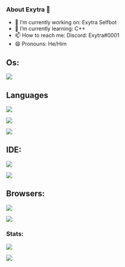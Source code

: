 ### About Exytra 👋

- 🔭 I’m currently working on: Exytra Selfbot
- 🌱 I’m currently learning: C++
- 📫 How to reach me: Discord: Exytra#0001
- 😄 Pronouns: He/Him

## Os:
<p><img align="center" src=https://img.shields.io/badge/Windows-0078D6?style=for-the-badge&logo=windows&logoColor=white />

  
## Languages
<p><img align="center" src=https://img.shields.io/badge/Python-FFD43B?style=for-the-badge&logo=python&logoColor=darkgreen />  
<p><img align="center" src=https://img.shields.io/badge/Java-ED8B00?style=for-the-badge&logo=java&logoColor=white-FFD43B?style=for-the-badge&logo=python&logoColor=darkgreen />
<p><img align="center" src=https://img.shields.io/badge/Lua-2C2D72?style=for-the-badge&logo=lua&logoColor=white-FFD43B?style=for-the-badge&logo=python&logoColor=darkgreen />


  
## IDE:
<p><img align="center" src=https://img.shields.io/badge/Visual_Studio_Code-0078D4?style=for-the-badge&logo=visual%20studio%20code&logoColor=white />
<p><img align="center" src=https://img.shields.io/badge/IntelliJIDEA-000000.svg?style=for-the-badge&logo=intellij-idea&logoColor=white />

  
## Browsers:
<p><img align="center" src=https://img.shields.io/badge/Google_chrome-4285F4?style=for-the-badge&logo=Google-chrome&logoColor=white />
<p><img align="center" src=https://img.shields.io/badge/Brave-FF1B2D?style=for-the-badge&logo=Brave&logoColor=white />
  
 
### Stats:
<p><img align="center" src=https://github-profile-summary-cards.vercel.app/api/cards/profile-details?username=Exytramonokai&theme=vue />
<p><img align="center" src=https://github-readme-stats.vercel.app/api?username=Exytra&theme=tokyonight&show_icons=true />
